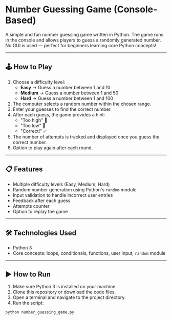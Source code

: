 # Number Guessing Game (Console-Based)

A simple and fun number guessing game written in Python. The game runs in the console and allows players to guess a randomly generated number. No GUI is used — perfect for beginners learning core Python concepts!

---

## 🕹️ How to Play

1. Choose a difficulty level:
   - **Easy** → Guess a number between 1 and 10
   - **Medium** → Guess a number between 1 and 50
   - **Hard** → Guess a number between 1 and 100
2. The computer selects a random number within the chosen range.
3. Enter your guesses to find the correct number.
4. After each guess, the game provides a hint:
   - "Too high" 🔼  
   - "Too low" 🔽  
   - "Correct!" ✅
5. The number of attempts is tracked and displayed once you guess the correct number.
6. Option to play again after each round.

---

## 📋 Features

- Multiple difficulty levels (Easy, Medium, Hard)
- Random number generation using Python's `random` module
- Input validation to handle incorrect user entries
- Feedback after each guess
- Attempts counter
- Option to replay the game

---

## 🛠️ Technologies Used

- Python 3
- Core concepts: loops, conditionals, functions, user input, `random` module

---

## ▶️ How to Run

1. Make sure Python 3 is installed on your machine.
2. Clone this repository or download the code files.
3. Open a terminal and navigate to the project directory.
4. Run the script:

```bash
python number_guessing_game.py

